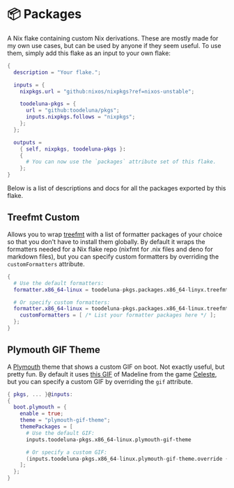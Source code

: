 # 📦 Packages

A Nix flake containing custom Nix derivations. These are mostly made for my own
use cases, but can be used by anyone if they seem useful. To use them, simply
add this flake as an input to your own flake:

```nix
{
  description = "Your flake.";

  inputs = {
    nixpkgs.url = "github:nixos/nixpkgs?ref=nixos-unstable";

    toodeluna-pkgs = {
      url = "github:toodeluna/pkgs";
      inputs.nixpkgs.follows = "nixpkgs";
    };
  };

  outputs =
    { self, nixpkgs, toodeluna-pkgs }:
    {
      # You can now use the `packages` attribute set of this flake.
    };
}
```

Below is a list of descriptions and docs for all the packages exported by this
flake.

## Treefmt Custom

Allows you to wrap [treefmt](https://treefmt.com/latest/) with a list of
formatter packages of your choice so that you don't have to install them
globally. By default it wraps the formatters needed for a Nix flake repo (nixfmt
for .nix files and deno for markdown files), but you can specify custom
formatters by overriding the `customFormatters` attribute.

```nix
{
  # Use the default formatters:
  formatter.x86_64-linux = toodeluna-pkgs.packages.x86_64-linyx.treefmt-custom;

  # Or specify custom formatters:
  formatter.x86_64-linux = toodeluna-pkgs.packages.x86_64-linux.treefmt-custom.override {
    customFormatters = [ /* List your formatter packages here */ ];
  };
}
```

## Plymouth GIF Theme

A [Plymouth](https://www.freedesktop.org/wiki/Software/Plymouth/) theme that
shows a custom GIF on boot. Not exactly useful, but pretty fun. By default it
uses [this GIF](./plymouth-gif-theme/bounce.gif) of Madeline from the game
[Celeste](https://www.celestegame.com/), but you can specify a custom GIF by
overriding the `gif` attribute.

```nix
{ pkgs, ... }@inputs:
{
  boot.plymouth = {
    enable = true;
    theme = "plymouth-gif-theme";
    themePackages = [
      # Use the default GIF:
      inputs.toodeluna-pkgs.x86_64-linux.plymouth-gif-theme

      # Or specify a custom GIF:
      (inputs.toodeluna-pkgs.x86_64-linux.plymouth-gif-theme.override { gif = ./path/to/custom/file.gif })
    ];
  };
}
```
